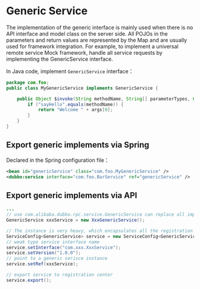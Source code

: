 # Generic Service

The implementation of the generic interface is mainly used when there is no API interface and model class on the server side. All POJOs in the parameters and return values are represented by the Map and are usually used for framework integration. For example, to implement a universal remote service Mock framework, handle all service requests by implementing the GenericService interface.

In Java code, implement `GenericService` interface：

```java
package com.foo;
public class MyGenericService implements GenericService {

    public Object $invoke(String methodName, String[] parameterTypes, Object[] args) throws GenericException {
        if ("sayHello".equals(methodName)) {
            return "Welcome " + args[0];
        }
    }
}
```

## Export generic implements via Spring

Declared in the Spring configuration file：

```xml
<bean id="genericService" class="com.foo.MyGenericService" />
<dubbo:service interface="com.foo.BarService" ref="genericService" />
```

## Export generic implements via API

```java
...
// use com.alibaba.dubbo.rpc.service.GenericService can replace all implements
GenericService xxxService = new XxxGenericService();

// The instance is very heavy, which encapsulates all the registration center and service provider connection, please cache
ServiceConfig<GenericService> service = new ServiceConfig<GenericService>();
// weak type service interface name
service.setInterface("com.xxx.XxxService");  
service.setVersion("1.0.0");
// point to a generic serivce instance
service.setRef(xxxService);

// export service to registration center
service.export();
```
